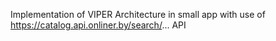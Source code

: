 Implementation of VIPER Architecture in small app 
with use of https://catalog.api.onliner.by/search/... API
